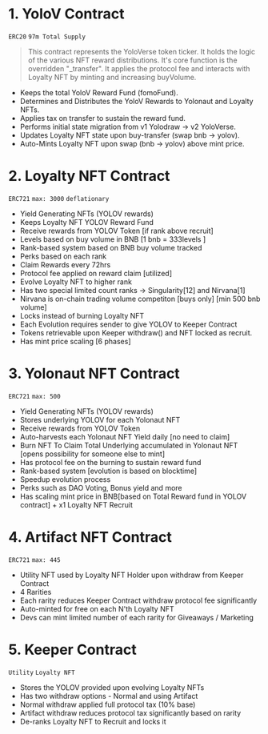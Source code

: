 # 1. YoloV Contract
`ERC20`
`97m Total Supply`
> This contract represents the YoloVerse token ticker. It holds the logic of the various NFT reward distributions.
> It's core function is the overridden "_transfer".
> It applies the protocol fee and interacts with Loyalty NFT by minting and increasing buyVolume. 
>
- Keeps the total YoloV Reward Fund (fomoFund).
- Determines and Distributes the YoloV Rewards to Yolonaut and Loyalty NFTs.
- Applies tax on transfer to sustain the reward fund.
- Performs initial state migration from v1 Yolodraw -> v2 YoloVerse.
- Updates Loyalty NFT state upon buy-transfer (swap bnb -> yolov).
- Auto-Mints Loyalty NFT upon swap (bnb -> yolov) above mint price.

# 2. Loyalty NFT Contract
`ERC721`
`max: 3000`
`deflationary`
> 
> 
- Yield Generating NFTs (YOLOV rewards)
- Keeps Loyalty NFT YOLOV Reward Fund
- Receive rewards from YOLOV Token [if rank above recruit]
- Levels based on buy volume in BNB [1 bnb = 333levels ]
- Rank-based system based on BNB buy volume tracked
- Perks based on each rank
- Claim Rewards every 72hrs
- Protocol fee applied on reward claim [utilized]
- Evolve Loyalty NFT to higher rank
- Has two special limited count ranks -> Singularity[12] and Nirvana[1]
- Nirvana is on-chain trading volume competiton [buys only] [min 500 bnb volume]
- Locks instead of burning Loyalty NFT
- Each Evolution requires sender to give YOLOV to Keeper Contract
- Tokens retrievable upon Keeper withdraw() and NFT locked as recruit.
- Has mint price scaling [6 phases]


# 3. Yolonaut NFT Contract 
`ERC721`
`max: 500`
>
>
- Yield Generating NFTs (YOLOV rewards)
- Stores underlying YOLOV for each Yolonaut NFT
- Receive rewards from YOLOV Token
- Auto-harvests each Yolonaut NFT Yield daily [no need to claim]
- Burn NFT To Claim Total Underlying accumulated in Yolonaut NFT [opens possibility for someone else to mint]
- Has protocol fee on the burning to sustain reward fund
- Rank-based system [evolution is based on blocktime]
- Speedup evolution process
- Perks such as DAO Voting, Bonus yield and more
- Has scaling mint price in BNB[based on Total Reward fund in YOLOV contract] + x1 Loyalty NFT Recruit

# 4. Artifact NFT Contract
`ERC721`
`max: 445`
>
>
- Utility NFT used by Loyalty NFT Holder upon withdraw from Keeper Contract
- 4 Rarities
- Each rarity reduces Keeper Contract withdraw protocol fee significantly
- Auto-minted for free on each N'th Loyalty NFT
- Devs can mint limited number of each rarity for Giveaways / Marketing

# 5. Keeper Contract
`Utility`
`Loyalty NFT`
>
>
- Stores the YOLOV provided upon evolving Loyalty NFTs
- Has two withdraw options - Normal and using Artifact
- Normal withdraw applied full protocol tax (10% base)
- Artifact withdraw reduces protocol tax significantly based on rarity
- De-ranks Loyalty NFT to Recruit and locks it
 
 
